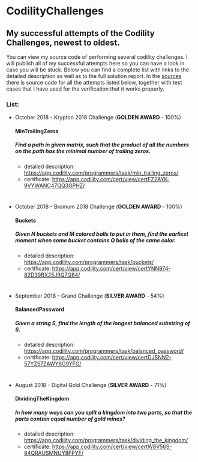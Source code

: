 # CodilityChallenges

## My successful attempts of the Codility Challenges, newest to oldest.

You can view my source code of performing several codility challenges. I will publish all of my successful attempts
here so you can have a look in case you will be stuck. Below you can find a complete list with links to the
detailed description as well as to the full solution report. In the [sources](/src/com/PJ/) there is source
code for all the attempts listed below, together with test cases that I have used for the verification that
it works properly.

### List:


* October 2018 - Krypton 2018 Challenge (**GOLDEN AWARD** - 100%)
  #### MinTrailingZeros
  ##### Find a path in given matrix, such that the product of all the numbers on the path has the minimal number of trailing zeros.
  * detailed description: https://app.codility.com/programmers/task/min_trailing_zeros/
  * certificate: https://app.codility.com/cert/view/certFZ2AYK-9VYWANC47QQ3GPHZ/
#

* October 2018 - Bromum 2018 Challenge (**GOLDEN AWARD** - 100%)
  #### Buckets
  ##### Given N buckets and M colored balls to put in them, find the earliest moment when some bucket contains Q balls of the same color.
  * detailed description: https://app.codility.com/programmers/task/buckets/
  * certificate: https://app.codility.com/cert/view/certYNN974-82D39BX25J9Q7Q84/
#

* September 2018 - Grand Challenge (**SILVER AWARD** - 54%)
  #### BalancedPassword
  ##### Given a string S, find the length of the longest balanced substring of S.
  * detailed description: https://app.codility.com/programmers/task/balanced_password/
  * certificate: https://app.codility.com/cert/view/certDJSNN2-57YZ57ZAWY6G9YFG/
# 
 
* August 2018 - Digital Gold Challenge (**SILVER AWARD** - 71%)
  #### DividingTheKingdom
  ##### In how many ways can you split a kingdom into two parts, so that the parts contain equal number of gold mines?
  * detailed description: https://app.codility.com/programmers/task/dividing_the_kingdom/
  * certificate: https://app.codility.com/cert/view/certW8V56S-84QRAUSMNUY8FPYF/
#
